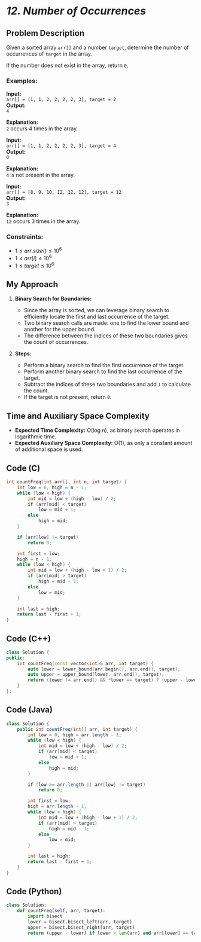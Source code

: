 # *12. Number of Occurrences*  

## Problem Description

Given a sorted array `arr[]` and a number `target`, determine the number of occurrences of `target` in the array.  

If the number does not exist in the array, return `0`.

### Examples:

**Input:**  
`arr[] = [1, 1, 2, 2, 2, 2, 3], target = 2`  
**Output:**  
`4`  

**Explanation:**  
`2` occurs 4 times in the array.

**Input:**  
`arr[] = [1, 1, 2, 2, 2, 2, 3], target = 4`  
**Output:**  
`0`  

**Explanation:**  
`4` is not present in the array.

**Input:**  
`arr[] = [8, 9, 10, 12, 12, 12], target = 12`  
**Output:**  
`3`  

**Explanation:**  
`12` occurs 3 times in the array.

### Constraints:
- $`1 ≤ arr.size() ≤ 10^6`$
- $`1 ≤ arr[i] ≤ 10^6`$
- $`1 ≤ target ≤ 10^6`$



## My Approach

1. **Binary Search for Boundaries:**  
   - Since the array is sorted, we can leverage binary search to efficiently locate the first and last occurrence of the target.
   - Two binary search calls are made: one to find the lower bound and another for the upper bound.  
   - The difference between the indices of these two boundaries gives the count of occurrences.

2. **Steps:**  
   - Perform a binary search to find the first occurrence of the target.  
   - Perform another binary search to find the last occurrence of the target.  
   - Subtract the indices of these two boundaries and add `1` to calculate the count.  
   - If the target is not present, return `0`.



## Time and Auxiliary Space Complexity

- **Expected Time Complexity:** O(log n), as binary search operates in logarithmic time.  
- **Expected Auxiliary Space Complexity:** O(1), as only a constant amount of additional space is used.  



## Code (C)

```c
int countFreq(int arr[], int n, int target) {
    int low = 0, high = n - 1;
    while (low < high) {
        int mid = low + (high - low) / 2;
        if (arr[mid] < target)
            low = mid + 1;
        else
            high = mid;
    }

    if (arr[low] != target)
        return 0;

    int first = low;
    high = n - 1;
    while (low < high) {
        int mid = low + (high - low + 1) / 2;
        if (arr[mid] > target)
            high = mid - 1;
        else
            low = mid;
    }

    int last = high;
    return last - first + 1;
}
```



## Code (C++)

```cpp
class Solution {
public:
    int countFreq(const vector<int>& arr, int target) {
        auto lower = lower_bound(arr.begin(), arr.end(), target);
        auto upper = upper_bound(lower, arr.end(), target);
        return (lower != arr.end() && *lower == target) ? (upper - lower) : 0;
    }
};
```



## Code (Java)

```java
class Solution {
    public int countFreq(int[] arr, int target) {
        int low = 0, high = arr.length - 1;
        while (low < high) {
            int mid = low + (high - low) / 2;
            if (arr[mid] < target)
                low = mid + 1;
            else
                high = mid;
        }

        if (low >= arr.length || arr[low] != target)
            return 0;

        int first = low;
        high = arr.length - 1;
        while (low < high) {
            int mid = low + (high - low + 1) / 2;
            if (arr[mid] > target)
                high = mid - 1;
            else
                low = mid;
        }

        int last = high;
        return last - first + 1;
    }
}
```



## Code (Python)

```python
class Solution:
    def countFreq(self, arr, target):
        import bisect
        lower = bisect.bisect_left(arr, target)
        upper = bisect.bisect_right(arr, target)
        return (upper - lower) if lower < len(arr) and arr[lower] == target else 0
```




